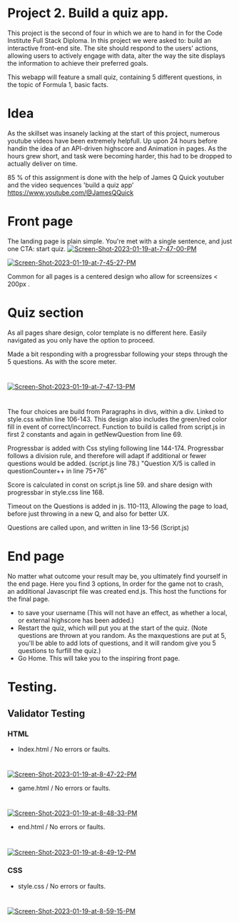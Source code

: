 # Project 2. Build a quiz app. 

This project is the second of four in which we are to hand in for the Code Institute Full Stack Diploma. In this project we were asked to: build an interactive front-end site. The site should respond to the users' actions, allowing users to actively engage with data, alter the way the site displays the information to achieve their preferred goals.

This webapp will feature a small quiz, containing 5 different questions, in the topic of Formula 1, basic facts. 

# Idea
As the skillset was insanely lacking at the start of this project, numerous youtube videos have been extremely helpfull. Up upon 24 hours before handin the idea of an API-driven highscore and Animation in pages. As the hours grew short, and task were becoming harder, this had to be dropped to actually deliver on time. 

85 % of this assignment is done with the help of James Q Quick youtuber and the video sequences 'build a quiz app' https://www.youtube.com/@JamesQQuick

# Front page

The landing page is plain simple. You're met with a single sentence, and just one CTA: start quiz. 
<a href="https://imgbb.com/"><img src="https://i.ibb.co/6nsq5wk/Screen-Shot-2023-01-19-at-7-47-00-PM.png" alt="Screen-Shot-2023-01-19-at-7-47-00-PM" border="0"></a>


<a href="https://imgbb.com/"><img src="https://i.ibb.co/pKth8fr/Screen-Shot-2023-01-19-at-7-45-27-PM.png" alt="Screen-Shot-2023-01-19-at-7-45-27-PM" border="0"></a>


Common for all pages is a centered design who allow for screensizes < 200px .

# Quiz section

As all pages share design, color template is no different here. 
Easily navigated as you only have the option to proceed. 

Made a bit responding with a progressbar following your steps through the 5 questions. As with the score meter. 
#
<a href="https://ibb.co/MSyjD3W"><img src="https://i.ibb.co/sRpDvMk/Screen-Shot-2023-01-19-at-7-47-13-PM.png" alt="Screen-Shot-2023-01-19-at-7-47-13-PM" border="0"></a>

#
The four choices are build from Paragraphs in divs, within a div. Linked to style.css within line 106-143. 
This design also includes the green/red color fill in event of correct/incorrect. Function to build is called from script.js in first 2 constants and again in getNewQuestion from line 69. 

Progressbar is added with Css styling following line 144-174. 
Progressbar follows a division rule, and therefore will adapt if additional or fewer questions would be added. (script.js line 78.)
"Question X/5 is called in questionCounter++ in line 75+76"

Score is calculated in const on script.js line 59. and share design with progressbar in style.css line 168. 

Timeout on the Questions is added in js. 110-113, Allowing the page to load, before just throwing in a new Q, and also for better UX. 

Questions are called upon, and written in line 13-56 (Script.js)

# End page

No matter what outcome your result may be, you ultimately find yourself in the end page. Here you find 3 options,
In order for the game not to crash, an additional Javascript file was created end.js. This host the functions for the final page. 
- to save your username (This will not have an effect, as whether a local, or external highscore has been added.)
- Restart the quiz, which will put you at the start of the quiz. (Note questions are thrown at you random. As the maxquestions are put at 5, you'll be able to add lots of questions, and it will random give you 5 questions to furfill the quiz.)
- Go Home. This will take you to the inspiring front page. 



# Testing. 



## Validator Testing

### HTML 
- Index.html / No errors or faults.
#
<a href="https://ibb.co/8d8d5Lv"><img src="https://i.ibb.co/gPgPTLq/Screen-Shot-2023-01-19-at-8-47-22-PM.png" alt="Screen-Shot-2023-01-19-at-8-47-22-PM" border="0"></a>
- game.html / No errors or faults.
#
<a href="https://ibb.co/3ssjynq"><img src="https://i.ibb.co/kyywgtf/Screen-Shot-2023-01-19-at-8-48-33-PM.png" alt="Screen-Shot-2023-01-19-at-8-48-33-PM" border="0"></a>
- end.html / No errors or faults.
#
<a href="https://ibb.co/jMw0pHv"><img src="https://i.ibb.co/QNHS5XF/Screen-Shot-2023-01-19-at-8-49-12-PM.png" alt="Screen-Shot-2023-01-19-at-8-49-12-PM" border="0"></a>

### CSS
- style.css / No errors or faults.
#
<a href="https://ibb.co/mzMkFQd"><img src="https://i.ibb.co/s3MnJLc/Screen-Shot-2023-01-19-at-8-59-15-PM.png" alt="Screen-Shot-2023-01-19-at-8-59-15-PM" border="0"></a>